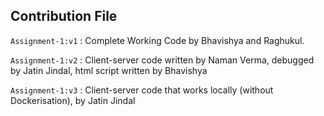 ## Contribution File

`Assignment-1:v1` : Complete Working Code by Bhavishya and Raghukul.

`Assignment-1:v2` : Client-server code written by Naman Verma, debugged by Jatin Jindal, html script written by Bhavishya

`Assignment-1:v3` : Client-server code that works locally (without Dockerisation), by Jatin Jindal
